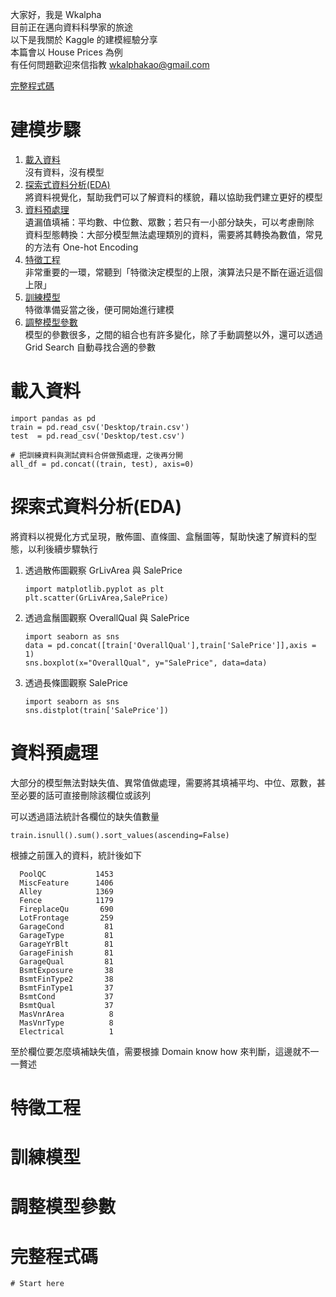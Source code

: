 大家好，我是 Wkalpha  
目前正在邁向資料科學家的旅途  
以下是我關於 Kaggle 的建模經驗分享  
本篇會以 House Prices 為例  
有任何問題歡迎來信指教 wkalphakao@gmail.com  

<a href="https://github.com/Wkalpha/pythonKaggleHousePrice/blob/master/README.md#%E5%AE%8C%E6%95%B4%E7%A8%8B%E5%BC%8F%E7%A2%BC">完整程式碼<a>  

# 建模步驟
1. <a href="https://github.com/Wkalpha/pythonKaggleHousePrice/blob/master/README.md#%E8%BC%89%E5%85%A5%E8%B3%87%E6%96%99">載入資料<a>  
   沒有資料，沒有模型  
2. <a href="https://github.com/Wkalpha/pythonKaggleHousePrice/blob/master/README.md#%E6%8E%A2%E7%B4%A2%E5%BC%8F%E8%B3%87%E6%96%99%E5%88%86%E6%9E%90eda">探索式資料分析(EDA)<a>  
   將資料視覺化，幫助我們可以了解資料的樣貌，藉以協助我們建立更好的模型
3. <a href="https://github.com/Wkalpha/pythonKaggleHousePrice/blob/master/README.md#%E8%B3%87%E6%96%99%E9%A0%90%E8%99%95%E7%90%86">資料預處理<a>  
   遺漏值填補：平均數、中位數、眾數；若只有一小部分缺失，可以考慮刪除  
   資料型態轉換：大部分模型無法處理類別的資料，需要將其轉換為數值，常見的方法有 One-hot Encoding  
4. <a href="https://github.com/Wkalpha/pythonKaggleHousePrice/blob/master/README.md#%E7%89%B9%E5%BE%B5%E5%B7%A5%E7%A8%8B">特徵工程<a>  
   非常重要的一環，常聽到「特徵決定模型的上限，演算法只是不斷在逼近這個上限」 
5. <a href="https://github.com/Wkalpha/pythonKaggleHousePrice/blob/master/README.md#%E8%A8%93%E7%B7%B4%E6%A8%A1%E5%9E%8B">訓練模型<a>  
   特徵準備妥當之後，便可開始進行建模
6. <a href="https://github.com/Wkalpha/pythonKaggleHousePrice/blob/master/README.md#%E8%AA%BF%E6%95%B4%E6%A8%A1%E5%9E%8B%E5%8F%83%E6%95%B8">調整模型參數<a>  
   模型的參數很多，之間的組合也有許多變化，除了手動調整以外，還可以透過 Grid Search 自動尋找合適的參數  

# 載入資料  
    import pandas as pd
    train = pd.read_csv('Desktop/train.csv')
    test  = pd.read_csv('Desktop/test.csv')
    
    # 把訓練資料與測試資料合併做預處理，之後再分開
    all_df = pd.concat((train, test), axis=0)

# 探索式資料分析(EDA)  
  將資料以視覺化方式呈現，散佈圖、直條圖、盒鬚圖等，幫助快速了解資料的型態，以利後續步驟執行  

1. 透過散佈圖觀察 GrLivArea 與 SalePrice  

       import matplotlib.pyplot as plt
       plt.scatter(GrLivArea,SalePrice)
       
2. 透過盒鬚圖觀察 OverallQual 與 SalePrice  
       
       import seaborn as sns
       data = pd.concat([train['OverallQual'],train['SalePrice']],axis = 1)
       sns.boxplot(x="OverallQual", y="SalePrice", data=data)

3. 透過長條圖觀察  SalePrice  

       import seaborn as sns
       sns.distplot(train['SalePrice'])
       
# 資料預處理  
  大部分的模型無法對缺失值、異常值做處理，需要將其填補平均、中位、眾數，甚至必要的話可直接刪除該欄位或該列  
  
  可以透過語法統計各欄位的缺失值數量  
  
    train.isnull().sum().sort_values(ascending=False)
    
  根據之前匯入的資料，統計後如下  
  
      PoolQC           1453
      MiscFeature      1406
      Alley            1369
      Fence            1179
      FireplaceQu       690
      LotFrontage       259
      GarageCond         81
      GarageType         81
      GarageYrBlt        81
      GarageFinish       81
      GarageQual         81
      BsmtExposure       38
      BsmtFinType2       38
      BsmtFinType1       37
      BsmtCond           37
      BsmtQual           37
      MasVnrArea          8
      MasVnrType          8
      Electrical          1
   
   至於欄位要怎麼填補缺失值，需要根據 Domain know how 來判斷，這邊就不一一贅述  
   
# 特徵工程  
# 訓練模型  
# 調整模型參數  
# 完整程式碼  
    # Start here
